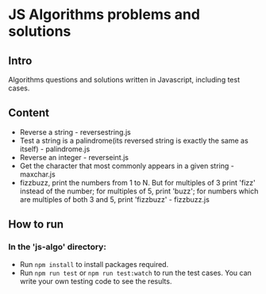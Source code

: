 # JS Algorithms problems and solutions

## Intro
Algorithms questions and solutions written in Javascript, including test cases.

## Content
* Reverse a string - reversestring.js
* Test a string is a palindrome(its reversed string is exactly the same as itself) - palindrome.js
* Reverse an integer - reverseint.js
* Get the character that most commonly appears in a given string - maxchar.js
* fizzbuzz, print the numbers from 1 to N.
 But for multiples of 3 print 'fizz' instead of the number;
 for multiples of 5, print 'buzz';
 for numbers which are multiples of both 3 and 5, print 'fizzbuzz' - fizzbuzz.js

 ## How to run
 ### In the 'js-algo' directory:
 * Run `npm install` to install packages required.
 * Run `npm run test` or `npm run test:watch` to run the test cases. You can write your own testing code to see the results.